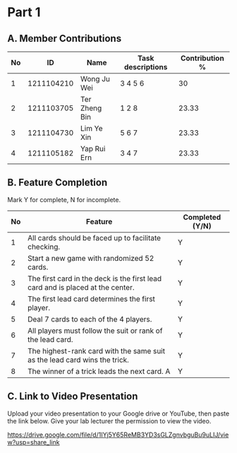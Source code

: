 # Part 1

## A. Member Contributions

No | ID         |      Name     | Task descriptions | Contribution %
-- | ---------- | ------------- | ----------------- | --------------
1  | 1211104210 | Wong Ju Wei   |      3 4 5 6      |      30
2  | 1211103705 | Ter Zheng Bin |      1 2 8        |     23.33
3  | 1211104730 | Lim Ye Xin    |      5 6 7        |     23.33
4  | 1211105182 | Yap Rui Ern   |      3 4 7        |     23.33


## B. Feature Completion

Mark Y for complete, N for incomplete.

No | Feature                                                                         | Completed (Y/N)
-- | ------------------------------------------------------------------------------- | ---------------
1  | All cards should be faced up to facilitate checking.                            | Y
2  | Start a new game with randomized 52 cards.                                      | Y
3  | The first card in the deck is the first lead card and is placed at the center.  | Y
4  | The first lead card determines the first player.                                | Y
5  | Deal 7 cards to each of the 4 players.                                          | Y
6  | All players must follow the suit or rank of the lead card.                      | Y
7  | The highest-rank card with the same suit as the lead card wins the trick.       | Y
8  | The winner of a trick leads the next card. A                                    | Y
 

## C. Link to Video Presentation

Upload your video presentation to your Google drive or YouTube, then paste the link below. Give your lab lecturer the permission to view the video.

https://drive.google.com/file/d/1IYj5Y65ReMB3YD3sGLZgnvbguBu9uLIJ/view?usp=share_link
